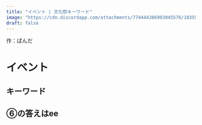 ```yaml
---
title: "イベント | 文化祭キーワード"
image: "https://cdn.discordapp.com/attachments/774444386993045576/1035508332640870520/341_20220925171033.png"
draft: false
---
```


作：ぱんだ

# イベント

## キーワード

## ⑥の答えはee

